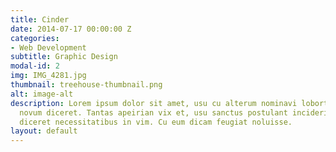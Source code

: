 ```yaml
---
title: Cinder
date: 2014-07-17 00:00:00 Z
categories:
- Web Development
subtitle: Graphic Design
modal-id: 2
img: IMG_4281.jpg
thumbnail: treehouse-thumbnail.png
alt: image-alt
description: Lorem ipsum dolor sit amet, usu cu alterum nominavi lobortis. At duo
  novum diceret. Tantas apeirian vix et, usu sanctus postulant inciderint ut, populo
  diceret necessitatibus in vim. Cu eum dicam feugiat noluisse.
layout: default
---
```


